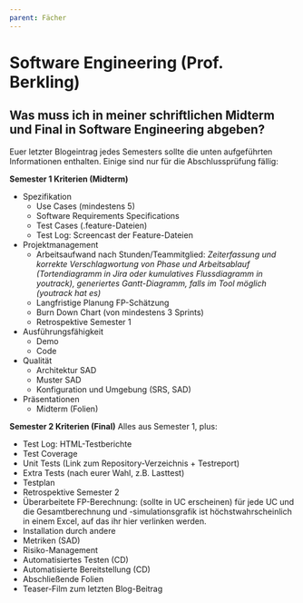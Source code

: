 ```yaml
---
parent: Fächer
---
```


# Software Engineering (Prof. Berkling)
## Was muss ich in meiner schriftlichen Midterm und Final in Software Engineering abgeben?
Euer letzter Blogeintrag jedes Semesters sollte die unten aufgeführten Informationen enthalten. Einige sind nur für die Abschlussprüfung fällig:

**Semester 1 Kriterien (Midterm)**
- Spezifikation
  - Use Cases (mindestens 5)
  - Software Requirements Specifications
  - Test Cases (.feature-Dateien)
  - Test Log: Screencast der Feature-Dateien 
- Projektmanagement
  - Arbeitsaufwand nach Stunden/Teammitglied: _Zeiterfassung und korrekte Verschlagwortung von Phase und Arbeitsablauf (Tortendiagramm in Jira oder kumulatives Flussdiagramm in youtrack), generiertes Gantt-Diagramm, falls im Tool möglich (youtrack hat es)_
  - Langfristige Planung FP-Schätzung
  - Burn Down Chart (von mindestens 3 Sprints)
  - Retrospektive Semester 1
- Ausführungsfähigkeit
  - Demo
  - Code
- Qualität
  - Architektur SAD
  - Muster SAD
  - Konfiguration und Umgebung (SRS, SAD)
- Präsentationen
  - Midterm (Folien)

**Semester 2 Kriterien (Final)**
Alles aus Semester 1, plus:
- Test Log: HTML-Testberichte
- Test Coverage
- Unit Tests (Link zum Repository-Verzeichnis + Testreport)
- Extra Tests (nach eurer Wahl, z.B. Lasttest)
- Testplan
- Retrospektive Semester 2
- Überarbeitete FP-Berechnung: (sollte in UC erscheinen) für jede UC und die Gesamtberechnung und -simulationsgrafik ist höchstwahrscheinlich in einem Excel, auf das ihr hier verlinken werden.
- Installation durch andere
- Metriken (SAD)
- Risiko-Management
- Automatisiertes Testen (CD)
- Automatisierte Bereitstellung (CD)
- Abschließende Folien
- Teaser-Film zum letzten Blog-Beitrag
